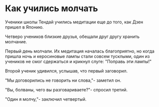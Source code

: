 # Как учились молчать

Ученики школы Тендай учились медитации еще до того, как Дзен пришел в Японию.

Четверо учеников близкие друзья, обещали друг другу хранить молчание.

Первый день молчали. Их медитация началась благоприятно, но когда пришла ночь и керосиновые лампы стали совсем тусклыми, один из учеников не смог сдержаться и крикнул слуге: "Поправь эти лампы!"

Второй ученик удивился, услышав, что первый заговорил.

"Мы договорились не говорить ни слова,"- заметил он.

"Вы, болваны, чего вы разговариваете?"- спросил третий.

"Один я молчу,"- заключил четвертый.
